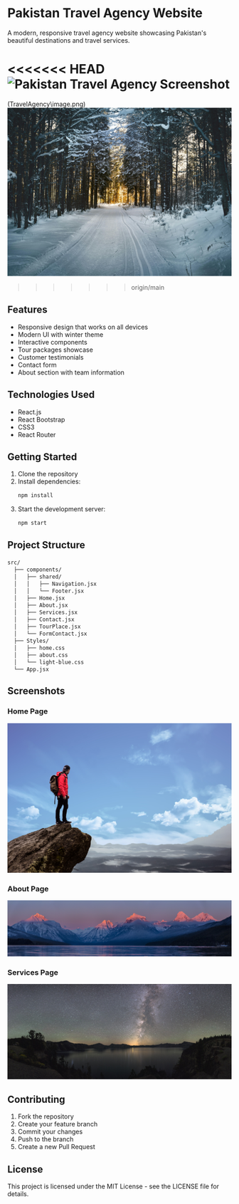 # Pakistan Travel Agency Website

A modern, responsive travel agency website showcasing Pakistan's beautiful destinations and travel services.

<<<<<<< HEAD
![Pakistan Travel Agency Screenshot](image.png)
=======
(TravelAgency\image.png)
![Pakistan Travel Agency](public/assets/img/winter.jpg)
>>>>>>> origin/main

## Features

- Responsive design that works on all devices
- Modern UI with winter theme
- Interactive components
- Tour packages showcase
- Customer testimonials
- Contact form
- About section with team information

## Technologies Used

- React.js
- React Bootstrap
- CSS3
- React Router

## Getting Started

1. Clone the repository
2. Install dependencies:
   ```bash
   npm install
   ```
3. Start the development server:
   ```bash
   npm start
   ```

## Project Structure

```
src/
  ├── components/
  │   ├── shared/
  │   │   ├── Navigation.jsx
  │   │   └── Footer.jsx
  │   ├── Home.jsx
  │   ├── About.jsx
  │   ├── Services.jsx
  │   ├── Contact.jsx
  │   ├── TourPlace.jsx
  │   └── FormContact.jsx
  ├── Styles/
  │   ├── home.css
  │   ├── about.css
  │   └── light-blue.css
  └── App.jsx
```

## Screenshots

### Home Page
![Home Page](public/assets/img/travel.jpg)

### About Page
![About Page](public/assets/img/about.jpg)

### Services Page
![Services Page](public/assets/img/services.jpg)

## Contributing

1. Fork the repository
2. Create your feature branch
3. Commit your changes
4. Push to the branch
5. Create a new Pull Request

## License

This project is licensed under the MIT License - see the LICENSE file for details.

